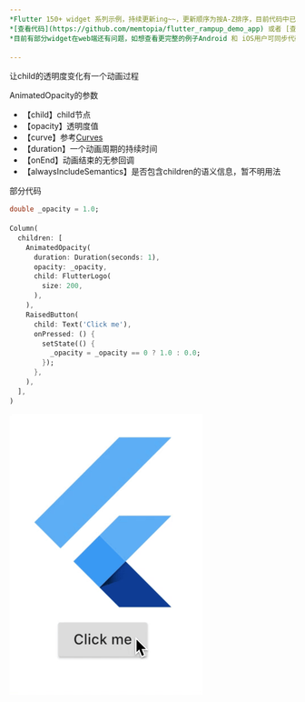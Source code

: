 ```yaml
---
*Flutter 150+ widget 系列示例，持续更新ing~~，更新顺序为按A-Z排序，目前代码中已包含151个示例。*<br>
*[查看代码](https://github.com/memtopia/flutter_rampup_demo_app) 或者 [查看web完整示例](https://memtopia.github.io)*<br>
*目前有部分widget在web端还有问题，如想查看更完整的例子Android 和 iOS用户可同步代码后编译安装到手机上查看*

---
```


让child的透明度变化有一个动画过程

AnimatedOpacity的参数
* 【child】child节点
* 【opacity】透明度值
* 【curve】参考[Curves](https://api.flutter-io.cn/flutter/animation/Curves-class.html)
* 【duration】一个动画周期的持续时间
* 【onEnd】动画结束的无参回调
* 【alwaysIncludeSemantics】是否包含children的语义信息，暂不明用法



部分代码

```dart
double _opacity = 1.0;

Column(
  children: [
    AnimatedOpacity(
      duration: Duration(seconds: 1),
      opacity: _opacity,
      child: FlutterLogo(
        size: 200,
      ),
    ),
    RaisedButton(
      child: Text('Click me'),
      onPressed: () {
        setState(() {
          _opacity = _opacity == 0 ? 1.0 : 0.0;
        });
      },
    ),
  ],
)
```
![AnimatedOpacity](https://github.com/memtopia/flutter_rampup/raw/master/images/AnimatedOpacity.gif)


